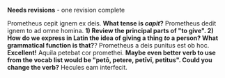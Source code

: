 **Needs revisions** - one revision complete

Prometheus cepit ignem ex deis. **What tense is *capit*?**
Prometheus dedit ignem to ad omne homina. **1) Review the principal parts of "to give".  2) How do we express in Latin the idea of giving a thing *to* a person?  What grammatical function is that?**? 
Prometheus a deis punitus est ob hoc. **Excellent!**
Aquila petebat cor promethei.  **Maybe even better verb to use from the vocab list would be "petō, petere, petīvī, petitus".  Could you change the verb?**
Hecules eam interfecit.
